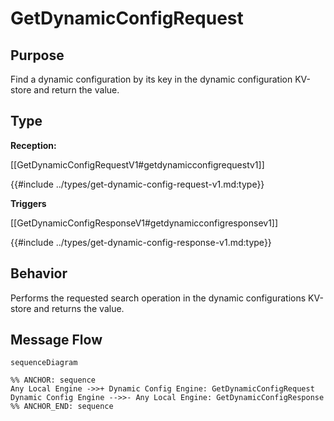 <div class="message">

# GetDynamicConfigRequest

## Purpose

<!-- ANCHOR: purpose -->
Find a dynamic configuration by its key in the dynamic configuration KV-store and return the value.
<!-- ANCHOR_END: purpose -->

## Type

<!-- ANCHOR: type -->
**Reception:**

[[GetDynamicConfigRequestV1#getdynamicconfigrequestv1]]

{{#include ../types/get-dynamic-config-request-v1.md:type}}

**Triggers**

[[GetDynamicConfigResponseV1#getdynamicconfigresponsev1]]

{{#include ../types/get-dynamic-config-response-v1.md:type}}

<!-- ANCHOR_END: type -->

## Behavior

<!-- ANCHOR: behavior -->
Performs the requested search operation in the dynamic configurations KV-store and returns the value.
<!-- ANCHOR_END: behavior -->


## Message Flow

<!-- ANCHOR: messages -->
```mermaid
sequenceDiagram

%% ANCHOR: sequence
Any Local Engine ->>+ Dynamic Config Engine: GetDynamicConfigRequest
Dynamic Config Engine -->>- Any Local Engine: GetDynamicConfigResponse
%% ANCHOR_END: sequence
```

<!-- ANCHOR_END: messages -->

</div>